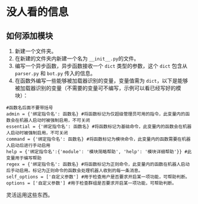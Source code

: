 # 没人看的信息

## 如何添加模块
1. 新建一个文件夹。
1. 在新建的文件夹内新建一个名为 `__init__.py`的文件。
1. 编写一个异步函数，异步函数接收一个 `dict` 类型的参数，这个 `dict` 包含从 `parser.py` 和 `bot.py` 传入的信息。
1. 在函数外编写一些能够被加载器识别的变量，变量值需为 `dict`，以下是能够被加载器识别的变量（不需要的变量可不编写，示例可以看已经写好的模块）：
```
#函数名后面不要带括号
admin = {'绑定指令名': 函数名} #将函数标记为仅超级管理员可用的指令，此变量内的函数会在机器人启动时被强制启用，不可关闭
essential = {'绑定指令名': 函数名} #将函数标记为基础命令，此变量内的函数会在机器人启动时被强制启用，不可关闭
command = {'绑定指令名': 函数名} #将函数标记为模块命令，此变量内的函数需要在机器人启动后进行手动启用
help = {'绑定指令名':{'module': '模块简略帮助', 'help': '模块详细帮助'}} #此变量用于编写帮助
regex = {'绑定指令名': 函数名} #将函数标记为正则命令，此变量内的函数在机器人启动后手动启用。标记为正则命令的函数会处理机器人收到的每一条消息。
self_options = ['自定义参数'] #用于检查用户是否要求开启某一项功能，可帮助判断。
options = ['自定义参数'] #用于检查群组是否要求开启某一项功能，可帮助判断。
```
灵活运用这些东西。